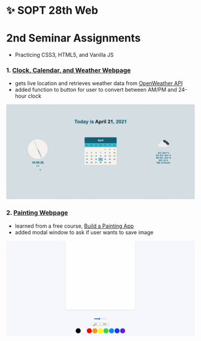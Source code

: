 # ✨ SOPT 28th Web

# 2nd Seminar Assignments
- Practicing CSS3, HTML5, and Vanilla JS

### 1. [Clock, Calendar, and Weather Webpage](https://github.com/jenehojinchoi/SOPT_28th_Web/tree/main/2nd_seminar/ClockCalenderWeather)
- gets live location and retrieves weather data from [OpenWeather API](https://openweathermap.org/api)
- added function to button for user to convert between AM/PM and 24-hour clock

![Demo](https://github.com/jenehojinchoi/SOPT_28th_Web/blob/main/2nd_seminar/ClockCalendarWeather/clockCalendarWeather.gif)

### 2. [Painting Webpage](https://github.com/jenehojinchoi/SOPT_28th_Web/tree/main/2nd_seminar/PaintingWeb)
- learned from a free course, [Build a Painting App](https://nomadcoders.co/javascript-for-beginners-2)
- added modal window to ask if user wants to save image

![Demo](https://github.com/jenehojinchoi/SOPT_28th_Web/blob/main/2nd_seminar/PaintingWeb/paintingWeb/paintingWeb_Modal.gif)
